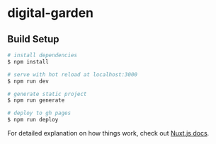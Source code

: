 # digital-garden

## Build Setup

```bash
# install dependencies
$ npm install

# serve with hot reload at localhost:3000
$ npm run dev

# generate static project
$ npm run generate

# deploy to gh pages
$ npm run deploy
```

For detailed explanation on how things work, check out [Nuxt.js docs](https://nuxtjs.org).
